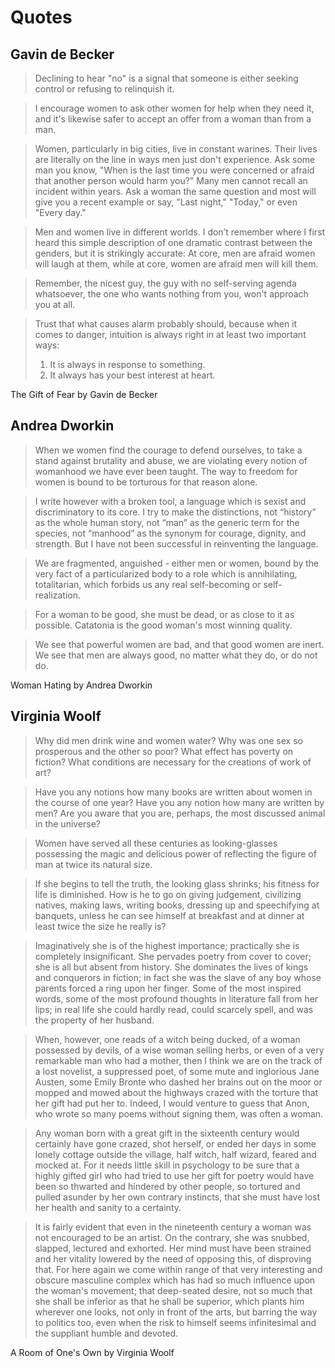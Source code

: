 # Quotes

## Gavin de Becker

> Declining to hear "no" is a signal that someone is either seeking control or refusing to relinquish it.

> I encourage women to ask other women for help when they need it, and it's likewise safer to accept an offer from a woman than from a man.

> Women, particularly in big cities, live in constant warines. Their lives are literally on the line in ways men just don't experience. Ask some man you know, "When is the last time you were concerned or afraid that another person would harm you?" Many men cannot recall an incident within years. Ask a woman the same question and most will give you a recent example or say, "Last night," "Today," or even "Every day."

> Men and women live in different worlds. I don’t remember where I first heard this simple description of one dramatic contrast between the genders, but it is strikingly accurate: At core, men are afraid women will laugh at them, while at core, women are afraid men will kill them.

> Remember, the nicest guy, the guy with no self-serving agenda whatsoever, the one who wants nothing from you, won't approach you at all.

> Trust that what causes alarm probably should, because when it comes to danger, intuition is always right in at least two important ways:
> 1. It is always in response to something.
> 2. It always has your best interest at heart.

The Gift of Fear by Gavin de Becker

## Andrea Dworkin

> When we women find the courage to defend ourselves, to take a stand against brutality and abuse, we are violating every notion of womanhood we have ever been taught. The way to freedom for women is bound to be torturous for that reason alone.

> I write however with a broken tool, a language which is sexist and discriminatory to its core. I try to make the distinctions, not “history” as the whole human story, not “man” as the generic term for the species, not “manhood” as the synonym for courage, dignity, and strength. But I have not been successful in reinventing the language.

> We are fragmented, anguished - either men or women, bound by the very fact of a particularized body to a role which is annihilating, totalitarian, which forbids us any real self-becoming or self-realization.

> For a woman to be good, she must be dead, or as close to it as possible. Catatonia is the good woman's most winning quality.

> We see that powerful women are bad, and that good women are inert. We see that men are always good, no matter what they do, or do not do.

Woman Hating by Andrea Dworkin

## Virginia Woolf

> Why did men drink wine and women water? Why was one sex so prosperous and the other so poor? What effect has poverty on fiction? What conditions are necessary for the creations of work of art?

> Have you any notions how many books are written about women in the course of one year? Have you any notion how many are written by men? Are you aware that you are, perhaps, the most discussed animal in the universe?

> Women have served all these centuries as looking-glasses possessing the magic and delicious power of reflecting the figure of man at twice its natural size.

> If she begins to tell the truth, the looking glass shrinks; his fitness for life is diminished. How is he to go on giving judgement, civilizing natives, making laws, writing books, dressing up and speechifying at banquets, unless he can see himself at breakfast and at dinner at least twice the size he really is?

> Imaginatively she is of the highest importance; practically she is completely insignificant. She pervades poetry from cover to cover; she is all but absent from history. She dominates the lives of kings and conquerors in fiction; in fact she was the slave of any boy whose parents forced a ring upon her finger. Some of the most inspired words, some of the most profound thoughts in literature fall from her lips; in real life she could hardly read, could scarcely spell, and was the property of her husband.

> When, however, one reads of a witch being ducked, of a woman possessed by devils, of a wise woman selling herbs, or even of a very remarkable man who had a mother, then I think we are on the track of a lost novelist, a suppressed poet, of some mute and inglorious Jane Austen, some Emily Bronte who dashed her brains out on the moor or mopped and mowed about the highways crazed with the torture that her gift had put her to. Indeed, I would venture to guess that Anon, who wrote so many poems without signing them, was often a woman.

> Any woman born with a great gift in the sixteenth century would certainly have gone crazed, shot herself, or ended her days in some lonely cottage outside the village, half witch, half wizard, feared and mocked at.  For it needs little skill in psychology to be sure that a highly gifted girl who had tried to use her gift for poetry would have been so thwarted and hindered by other people, so tortured and pulled asunder by her own contrary instincts, that she must have lost her health and sanity to a certainty.

> It is fairly evident that even in the nineteenth century a woman was not encouraged to be an artist. On the contrary, she was snubbed, slapped, lectured and exhorted. Her mind must have been strained and her vitality lowered by the need of opposing this, of disproving that. For here again we come within range of that very interesting and obscure masculine complex which has had so much influence upon the woman's movement; that deep-seated desire, not so much that she shall be inferior as that he shall be superior, which plants him wherever one looks, not only in front of the arts, but barring the way to politics too, even when the risk to himself seems infinitesimal and the suppliant humble and devoted.

A Room of One's Own by Virginia Woolf
